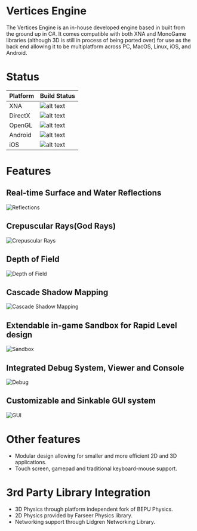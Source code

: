 # Vertices Engine

The Vertices Engine is an in-house developed engine based in built from the ground up in C#. It comes compatible with both XNA and MonoGame libraries (although 3D is still in process of being ported over) for use as the back end allowing it to be multiplatform across PC, MacOS, Linux, iOS, and Android.

# Status

| Platform | Build Status                   |
|----------|--------------------------------|
| XNA      | ![alt text][buildstatusXNA]    |
| DirectX  | ![alt text][buildstatusDirctX] |
| OpenGL   | ![alt text][buildstatusGL]     |
| Android  | ![alt text][buildstatusDroid]  |
| iOS  | ![alt text][buildstatusIOS]  |

[buildstatusXNA]: https://img.shields.io/badge/build-passing-brightgreen.svg
[buildstatusDirctX]: https://img.shields.io/badge/build-tbd-blue.svg
[buildstatusGL]: https://img.shields.io/badge/build-passing-brightgreen.svg
[buildstatusDroid]: https://img.shields.io/badge/build-passing-brightgreen.svg
[buildstatusIOS]: https://img.shields.io/badge/build-tbd-blue.svg

# Features
## Real-time Surface and Water Reflections
![Reflections](https://virtexedgedesign.files.wordpress.com/2015/10/reflections.png)

## Crepuscular Rays(God Rays)
![Crepuscular Rays](https://virtexedgedesign.files.wordpress.com/2015/10/godrays.png)

## Depth of Field
![Depth of Field](https://farm2.staticflickr.com/1476/25396320090_422ec688b0_z.jpg)

## Cascade Shadow Mapping
![Cascade Shadow Mapping](https://virtexedgedesign.files.wordpress.com/2015/10/shadowmaps.png)

## Extendable in-game Sandbox for Rapid Level design
![Sandbox](https://virtexedgedesign.files.wordpress.com/2015/10/sandbox.png)

## Integrated Debug System, Viewer and Console
![Debug](https://virtexedgedesign.files.wordpress.com/2015/10/debug.png)

## Customizable and Sinkable GUI system
![GUI](https://virtexedgedesign.files.wordpress.com/2015/10/gui.png)

# Other features
* Modular design allowing for smaller and more efficient 2D and 3D applications.
* Touch screen, gamepad and traditional keyboard-mouse support.

# 3rd Party Library Integration
* 3D Physics through platform independent fork of BEPU Physics.
* 2D Physics provided by Farseer Physics library.
* Networking support through Lidgren Networking Library.
